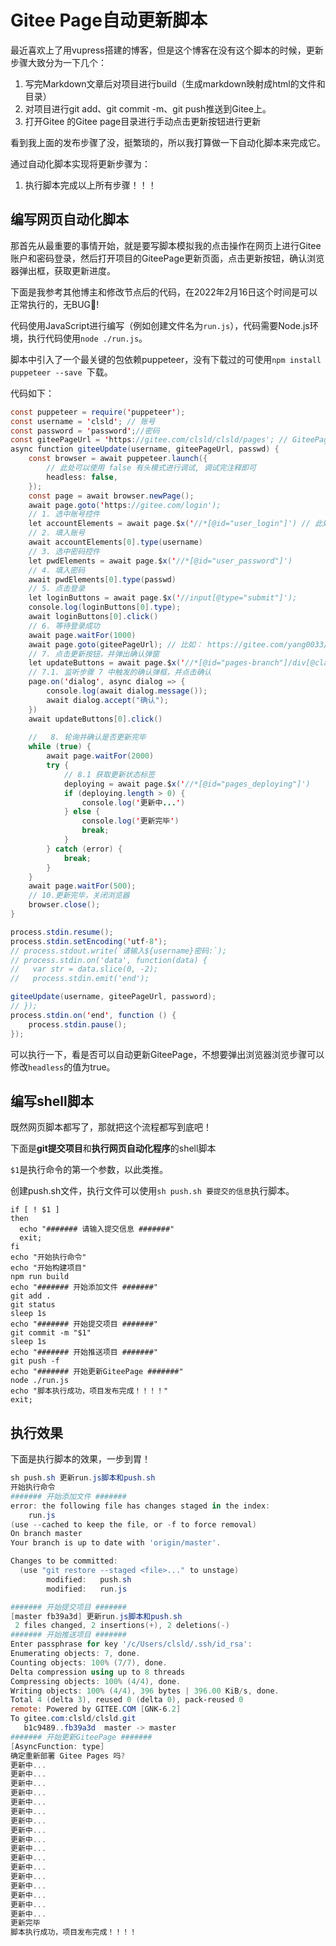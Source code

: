 # Gitee Page自动更新脚本



最近喜欢上了用vupress搭建的博客，但是这个博客在没有这个脚本的时候，更新步骤大致分为一下几个：

1. 写完Markdown文章后对项目进行build（生成markdown映射成html的文件和目录）
2. 对项目进行git add、git commit -m、git push推送到Gitee上。
3. 打开Gitee 的Gitee page目录进行手动点击更新按钮进行更新

看到我上面的发布步骤了没，挺繁琐的，所以我打算做一下自动化脚本来完成它。

通过自动化脚本实现将更新步骤为：

1. 执行脚本完成以上所有步骤！！！

## 编写网页自动化脚本

那首先从最重要的事情开始，就是要写脚本模拟我的点击操作在网页上进行Gitee账户和密码登录，然后打开项目的GiteePage更新页面，点击更新按钮，确认浏览器弹出框，获取更新进度。

下面是我参考其他博主和修改节点后的代码，在2022年2月16日这个时间是可以正常执行的，无BUG:bug:!

代码使用JavaScript进行编写（例如创建文件名为`run.js`），代码需要Node.js环境，执行代码使用`node ./run.js`。

脚本中引入了一个最关键的包依赖puppeteer，没有下载过的可使用`npm install puppeteer --save `下载。

代码如下：

```java
const puppeteer = require('puppeteer');
const username = 'clsld'; // 账号
const password = 'password';//密码
const giteePageUrl = 'https://gitee.com/clsld/clsld/pages'; // GiteePage中更新page的网页地址
async function giteeUpdate(username, giteePageUrl, passwd) {
    const browser = await puppeteer.launch({
        // 此处可以使用 false 有头模式进行调试, 调试完注释即可
        headless: false,
    });
    const page = await browser.newPage();
    await page.goto('https://gitee.com/login');
    // 1. 选中账号控件
    let accountElements = await page.$x('//*[@id="user_login"]') // 此处使用 xpath 寻找控件，下同
    // 2. 填入账号
    await accountElements[0].type(username)
    // 3. 选中密码控件
    let pwdElements = await page.$x('//*[@id="user_password"]')
    // 4. 填入密码
    await pwdElements[0].type(passwd)
    // 5. 点击登录
    let loginButtons = await page.$x('//input[@type="submit"]');
    console.log(loginButtons[0].type);
    await loginButtons[0].click()
    // 6. 等待登录成功
    await page.waitFor(1000)
    await page.goto(giteePageUrl); // 比如： https://gitee.com/yang0033/hexo-blog/pages
    // 7. 点击更新按钮，并弹出确认弹窗
    let updateButtons = await page.$x('//*[@id="pages-branch"]/div[@class="button orange redeploy-button ui update_deploy"]')
    // 7.1. 监听步骤 7 中触发的确认弹框，并点击确认
    page.on('dialog', async dialog => {
        console.log(await dialog.message());
        await dialog.accept("确认");
    })
    await updateButtons[0].click()
    
    //   8. 轮询并确认是否更新完毕
    while (true) {
        await page.waitFor(2000)
        try {
            // 8.1 获取更新状态标签
            deploying = await page.$x('//*[@id="pages_deploying"]')
            if (deploying.length > 0) {
                console.log('更新中...')
            } else {
                console.log('更新完毕')
                break;
            }
        } catch (error) {
            break;
        }
    }
    await page.waitFor(500);
    // 10.更新完毕，关闭浏览器
    browser.close();
}

process.stdin.resume();
process.stdin.setEncoding('utf-8');
// process.stdout.write(`请输入${username}密码:`);
// process.stdin.on('data', function(data) {
//   var str = data.slice(0, -2);
//   process.stdin.emit('end');

giteeUpdate(username, giteePageUrl, password);
// });
process.stdin.on('end', function () {
    process.stdin.pause();
});
```

可以执行一下，看是否可以自动更新GiteePage，不想要弹出浏览器浏览步骤可以修改`headless`的值为true。

## 编写shell脚本

既然网页脚本都写了，那就把这个流程都写到底吧！

下面是**git提交项目**和**执行网页自动化程序**的shell脚本

`$1`是执行命令的第一个参数，以此类推。

创建push.sh文件，执行文件可以使用`sh push.sh 要提交的信息`执行脚本。

```shell
if [ ! $1 ]
then
  echo "####### 请输入提交信息 #######"
  exit;
fi
echo "开始执行命令"
echo "开始构建项目"
npm run build 
echo "####### 开始添加文件 #######"
git add .
git status 
sleep 1s
echo "####### 开始提交项目 #######"
git commit -m "$1"
sleep 1s
echo "####### 开始推送项目 #######"
git push -f
echo "####### 开始更新GiteePage #######"
node ./run.js
echo "脚本执行成功，项目发布完成！！！！"
exit;
```

## 执行效果

下面是执行脚本的效果，一步到胃！

```powershell
sh push.sh 更新run.js脚本和push.sh
开始执行命令
####### 开始添加文件 #######
error: the following file has changes staged in the index:
    run.js
(use --cached to keep the file, or -f to force removal)
On branch master
Your branch is up to date with 'origin/master'.

Changes to be committed:
  (use "git restore --staged <file>..." to unstage)
        modified:   push.sh
        modified:   run.js

####### 开始提交项目 #######
[master fb39a3d] 更新run.js脚本和push.sh
 2 files changed, 2 insertions(+), 2 deletions(-)
####### 开始推送项目 #######
Enter passphrase for key '/c/Users/clsld/.ssh/id_rsa':
Enumerating objects: 7, done.
Counting objects: 100% (7/7), done.
Delta compression using up to 8 threads
Compressing objects: 100% (4/4), done.
Writing objects: 100% (4/4), 396 bytes | 396.00 KiB/s, done.
Total 4 (delta 3), reused 0 (delta 0), pack-reused 0
remote: Powered by GITEE.COM [GNK-6.2]
To gitee.com:clsld/clsld.git
   b1c9489..fb39a3d  master -> master
####### 开始更新GiteePage #######
[AsyncFunction: type]
确定重新部署 Gitee Pages 吗?
更新中...
更新中...
更新中...
更新中...
更新中...
更新中...
更新中...
更新中...
更新中...
更新中...
更新中...
更新中...
更新中...
更新中...
更新中...
更新中...
更新中...
更新完毕
脚本执行成功，项目发布完成！！！！
```

